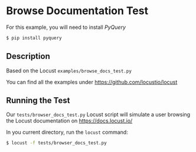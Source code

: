 # Browse Documentation Test

For this example, you will need to install _PyQuery_

```bash
$ pip install pyquery
```

## Description

Based on the Locust `examples/browse_docs_test.py`

You can find all the examples under https://github.com/locustio/locust


## Running the Test

Our `tests/browser_docs_test.py` Locust script will simulate a user browsing the Locust documentation on https://docs.locust.io/

In you current directory, run the `locust` command:

```bash
$ locust -f tests/browser_docs_test.py
```

